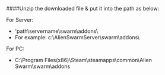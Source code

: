 ####Unzip the downloaded file & put it into the path as below:

For Server:
 - 'path\servername\swarm\addons\
 - For example:  c:\AlienSwarmServer\swarm\addons\

For PC:
 - C:\Program Files(x86)\Steam\steamapps\common\Alien Swarm\swarm\addons
